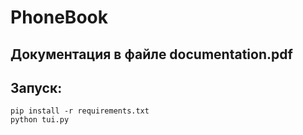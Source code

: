 # PhoneBook
## Документация в файле documentation.pdf
## Запуск:
```
pip install -r requirements.txt
python tui.py
```
